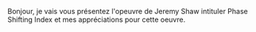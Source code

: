 Bonjour, je vais vous présentez l'opeuvre de Jeremy Shaw intituler Phase Shifting Index et mes appréciations pour cette oeuvre.
